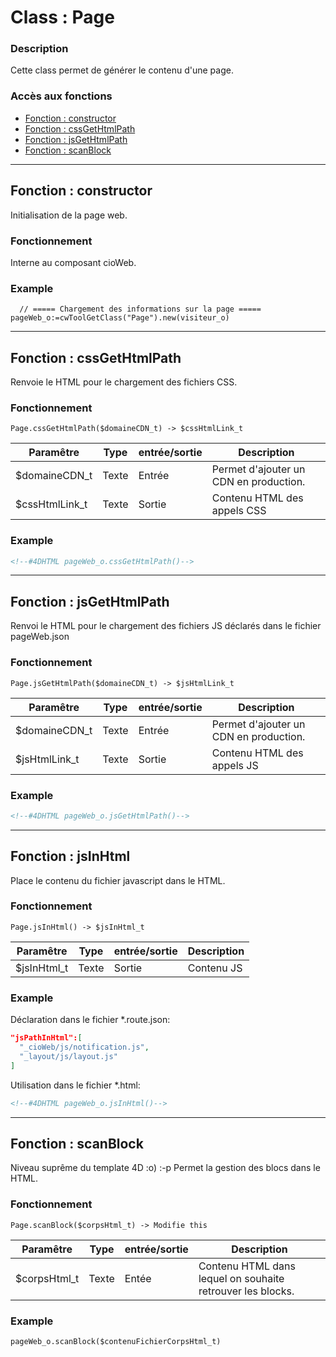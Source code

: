 ﻿<!-- Type your summary here -->
# Class : Page

### Description
Cette class permet de générer le contenu d'une page.

### Accès aux fonctions
* [Fonction : constructor](#fonction--constructor)
* [Fonction : cssGetHtmlPath](#fonction--cssGetHtmlPath)
* [Fonction : jsGetHtmlPath](#fonction--jsGetHtmlPath)
* [Fonction : scanBlock](#fonction--scanBlock)


--------------------------------------------------------------------------------

## Fonction : constructor
Initialisation de la page web.

### Fonctionnement
Interne au composant cioWeb.

### Example
```4d
  // ===== Chargement des informations sur la page =====
pageWeb_o:=cwToolGetClass("Page").new(visiteur_o)
```


--------------------------------------------------------------------------------

## Fonction : cssGetHtmlPath
Renvoie le HTML pour le chargement des fichiers CSS.

### Fonctionnement
```4d
Page.cssGetHtmlPath($domaineCDN_t) -> $cssHtmlLink_t
```

| Paramêtre      | Type       | entrée/sortie | Description |
| -------------- | ---------- | ------------- | ----------- |
| $domaineCDN_t  | Texte      | Entrée        | Permet d'ajouter un CDN en production. |
| $cssHtmlLink_t | Texte      | Sortie        | Contenu HTML des appels CSS |


### Example
```html
<!--#4DHTML pageWeb_o.cssGetHtmlPath()-->
```


--------------------------------------------------------------------------------

## Fonction : jsGetHtmlPath
Renvoi le HTML pour le chargement des fichiers JS déclarés dans le fichier pageWeb.json

### Fonctionnement
```4d
Page.jsGetHtmlPath($domaineCDN_t) -> $jsHtmlLink_t
```

| Paramêtre      | Type       | entrée/sortie | Description |
| -------------- | ---------- | ------------- | ----------- |
| $domaineCDN_t  | Texte      | Entrée        | Permet d'ajouter un CDN en production. |
| $jsHtmlLink_t  | Texte      | Sortie        | Contenu HTML des appels JS |


### Example
```html
<!--#4DHTML pageWeb_o.jsGetHtmlPath()-->
```


--------------------------------------------------------------------------------

## Fonction : jsInHtml
Place le contenu du fichier javascript dans le HTML.

### Fonctionnement
```4d
Page.jsInHtml() -> $jsInHtml_t
```

| Paramêtre      | Type       | entrée/sortie | Description |
| -------------- | ---------- | ------------- | ----------- |
| $jsInHtml_t    | Texte      | Sortie        | Contenu JS  |


### Example

Déclaration dans le fichier *.route.json:
```json
"jsPathInHtml":[
  "_cioWeb/js/notification.js",
  "_layout/js/layout.js"
]
```

Utilisation dans le fichier *.html:
```html
<!--#4DHTML pageWeb_o.jsInHtml()-->
```


--------------------------------------------------------------------------------

## Fonction : scanBlock
Niveau suprême du template 4D :o) :-p Permet la gestion des blocs dans le HTML.

### Fonctionnement
```4d
Page.scanBlock($corpsHtml_t) -> Modifie this
```

| Paramêtre     | Type       | entrée/sortie | Description |
| ------------- | ---------- | ------------- | ----------- |
| $corpsHtml_t  | Texte      | Entée         | Contenu HTML dans lequel on souhaite retrouver les blocks. |


### Example
```html
pageWeb_o.scanBlock($contenuFichierCorpsHtml_t)
```

